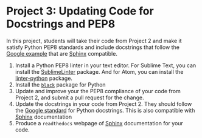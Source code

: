 # Project 3: Updating Code for Docstrings and PEP8
In this project, students will take their code from Project 2 and make it satisfy Python PEP8 standards and include docstrings that follow the [Google example](https://sphinxcontrib-napoleon.readthedocs.io/en/latest/example_google.html) that are [Sphinx](http://www.sphinx-doc.org/en/master/) compatible.

1. Install a Python PEP8 linter in your text editor. For Sublime Text, you can install the [SublimeLinter](http://www.sublimelinter.com/en/stable/) package. And for Atom, you can install the [linter-python](https://atom.io/packages/linter-python) package.
2. Install the [`black`](https://pypi.org/project/black/) package for Python
3. Update and improve your the PEP8 compliance of your code from Project 2, and submit a pull request for the change.
4. Update the docstrings in your code from Project 2. They should follow the [Google standard](https://sphinxcontrib-napoleon.readthedocs.io/en/latest/example_google.html) for Python docstrings. This is also compatible with [Sphinx](http://www.sphinx-doc.org/en/master/) documentation
5. Produce a `readthedocs` webpage of [Sphinx](http://www.sphinx-doc.org/en/master/) documentation for your code.
